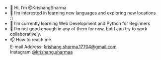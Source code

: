 - 👋 Hi, I’m @KrishangSharma
- 👀 I’m interested in learning new languages and exploring new locations :)
- 🌱 I’m currently learning Web Development and Python for Beginners 
- 💞️ I’m not good enough in any of them for now, but I can try to work collaboratively.
- 📫 How to reach me <br>
E-mail Address: krishang.sharma.17704@gmail.com <br>
Instagram <a href="instagram.com">@krishang.sharmaa</a>

<!---
KrishangSharma/KrishangSharma is a ✨ special ✨ repository because its `README.md` (this file) appears on your GitHub profile.
You can click the Preview link to take a look at your changes.
--->
